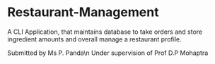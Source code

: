 # Restaurant-Management
A CLI Application, that maintains  database to take orders and store ingredient amounts and overall manage a restaurant profile.

Submitted by Ms P. Panda\n
Under supervision of Prof D.P Mohaptra 


